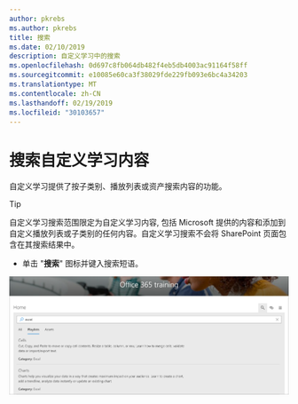 ```yaml
---
author: pkrebs
ms.author: pkrebs
title: 搜索
ms.date: 02/10/2019
description: 自定义学习中的搜索
ms.openlocfilehash: 0d697c8fb064db482f4eb5db4003ac91164f58ff
ms.sourcegitcommit: e10085e60ca3f38029fde229fb093e6bc4a34203
ms.translationtype: MT
ms.contentlocale: zh-CN
ms.lasthandoff: 02/19/2019
ms.locfileid: "30103657"
---
```

# <a name="search-for-custom-learning-content"></a>搜索自定义学习内容

自定义学习提供了按子类别、播放列表或资产搜索内容的功能。 

> [!TIP]
> 自定义学习搜索范围限定为自定义学习内容, 包括 Microsoft 提供的内容和添加到自定义播放列表或子类别的任何内容。自定义学习搜索不会将 SharePoint 页面包含在其搜索结果中。     

- 单击 "**搜索**" 图标并键入搜索短语。 

![cg-search](media/cg-search.png)

